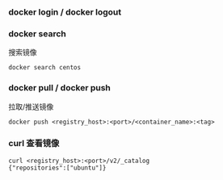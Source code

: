 
### docker login / docker logout 

### docker search 

搜索镜像

```shell script
docker search centos
```

### docker pull / docker push

拉取/推送镜像

```shell script
docker push <registry_host>:<port>/<container_name>:<tag>
```

### curl 查看镜像

```shell script
curl <registry_host>:<port>/v2/_catalog
{"repositories":["ubuntu"]}
```


